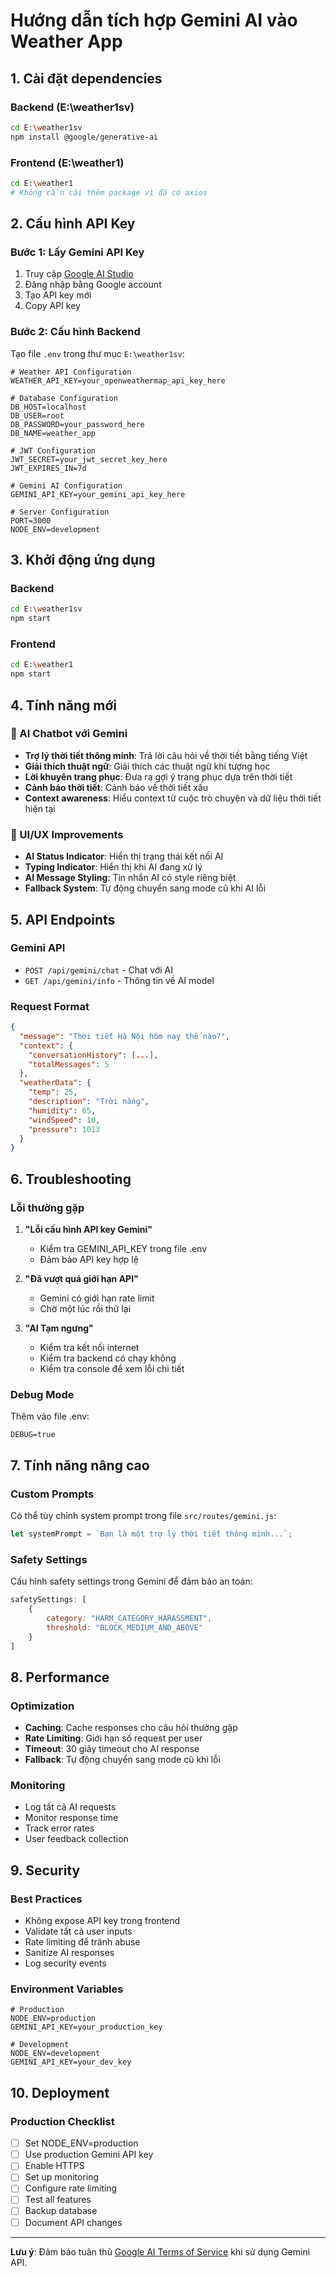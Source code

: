 # Hướng dẫn tích hợp Gemini AI vào Weather App

## 1. Cài đặt dependencies

### Backend (E:\weather1sv)
```bash
cd E:\weather1sv
npm install @google/generative-ai
```

### Frontend (E:\weather1)
```bash
cd E:\weather1
# Không cần cài thêm package vì đã có axios
```

## 2. Cấu hình API Key

### Bước 1: Lấy Gemini API Key
1. Truy cập [Google AI Studio](https://makersuite.google.com/app/apikey)
2. Đăng nhập bằng Google account
3. Tạo API key mới
4. Copy API key

### Bước 2: Cấu hình Backend
Tạo file `.env` trong thư mục `E:\weather1sv`:

```env
# Weather API Configuration
WEATHER_API_KEY=your_openweathermap_api_key_here

# Database Configuration
DB_HOST=localhost
DB_USER=root
DB_PASSWORD=your_password_here
DB_NAME=weather_app

# JWT Configuration
JWT_SECRET=your_jwt_secret_key_here
JWT_EXPIRES_IN=7d

# Gemini AI Configuration
GEMINI_API_KEY=your_gemini_api_key_here

# Server Configuration
PORT=3000
NODE_ENV=development
```

## 3. Khởi động ứng dụng

### Backend
```bash
cd E:\weather1sv
npm start
```

### Frontend
```bash
cd E:\weather1
npm start
```

## 4. Tính năng mới

### 🤖 AI Chatbot với Gemini
- **Trợ lý thời tiết thông minh**: Trả lời câu hỏi về thời tiết bằng tiếng Việt
- **Giải thích thuật ngữ**: Giải thích các thuật ngữ khí tượng học
- **Lời khuyên trang phục**: Đưa ra gợi ý trang phục dựa trên thời tiết
- **Cảnh báo thời tiết**: Cảnh báo về thời tiết xấu
- **Context awareness**: Hiểu context từ cuộc trò chuyện và dữ liệu thời tiết hiện tại

### 🎨 UI/UX Improvements
- **AI Status Indicator**: Hiển thị trạng thái kết nối AI
- **Typing Indicator**: Hiển thị khi AI đang xử lý
- **AI Message Styling**: Tin nhắn AI có style riêng biệt
- **Fallback System**: Tự động chuyển sang mode cũ khi AI lỗi

## 5. API Endpoints

### Gemini API
- `POST /api/gemini/chat` - Chat với AI
- `GET /api/gemini/info` - Thông tin về AI model

### Request Format
```json
{
  "message": "Thời tiết Hà Nội hôm nay thế nào?",
  "context": {
    "conversationHistory": [...],
    "totalMessages": 5
  },
  "weatherData": {
    "temp": 25,
    "description": "Trời nắng",
    "humidity": 65,
    "windSpeed": 10,
    "pressure": 1013
  }
}
```

## 6. Troubleshooting

### Lỗi thường gặp

1. **"Lỗi cấu hình API key Gemini"**
   - Kiểm tra GEMINI_API_KEY trong file .env
   - Đảm bảo API key hợp lệ

2. **"Đã vượt quá giới hạn API"**
   - Gemini có giới hạn rate limit
   - Chờ một lúc rồi thử lại

3. **"AI Tạm ngưng"**
   - Kiểm tra kết nối internet
   - Kiểm tra backend có chạy không
   - Kiểm tra console để xem lỗi chi tiết

### Debug Mode
Thêm vào file .env:
```env
DEBUG=true
```

## 7. Tính năng nâng cao

### Custom Prompts
Có thể tùy chỉnh system prompt trong file `src/routes/gemini.js`:

```javascript
let systemPrompt = `Bạn là một trợ lý thời tiết thông minh...`;
```

### Safety Settings
Cấu hình safety settings trong Gemini để đảm bảo an toàn:

```javascript
safetySettings: [
    {
        category: "HARM_CATEGORY_HARASSMENT",
        threshold: "BLOCK_MEDIUM_AND_ABOVE"
    }
]
```

## 8. Performance

### Optimization
- **Caching**: Cache responses cho câu hỏi thường gặp
- **Rate Limiting**: Giới hạn số request per user
- **Timeout**: 30 giây timeout cho AI response
- **Fallback**: Tự động chuyển sang mode cũ khi lỗi

### Monitoring
- Log tất cả AI requests
- Monitor response time
- Track error rates
- User feedback collection

## 9. Security

### Best Practices
- Không expose API key trong frontend
- Validate tất cả user inputs
- Rate limiting để tránh abuse
- Sanitize AI responses
- Log security events

### Environment Variables
```env
# Production
NODE_ENV=production
GEMINI_API_KEY=your_production_key

# Development
NODE_ENV=development
GEMINI_API_KEY=your_dev_key
```

## 10. Deployment

### Production Checklist
- [ ] Set NODE_ENV=production
- [ ] Use production Gemini API key
- [ ] Enable HTTPS
- [ ] Set up monitoring
- [ ] Configure rate limiting
- [ ] Test all features
- [ ] Backup database
- [ ] Document API changes

---

**Lưu ý**: Đảm bảo tuân thủ [Google AI Terms of Service](https://ai.google.dev/terms) khi sử dụng Gemini API.

